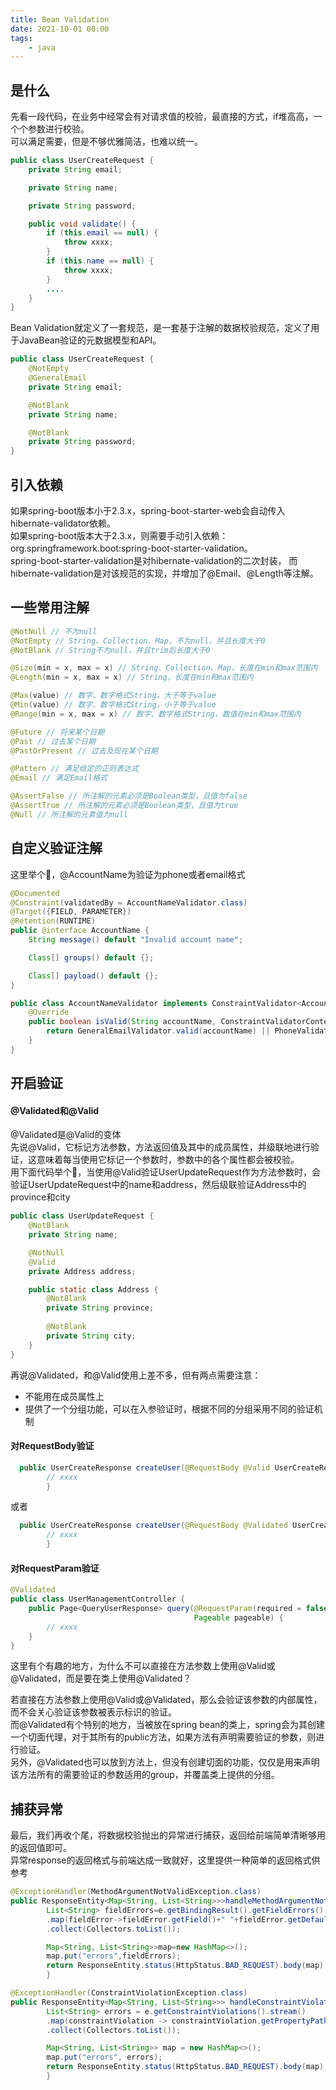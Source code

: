 ```yaml
---
title: Bean Validation 
date: 2021-10-01 00:00 
tags:
    - java
---
```


## 是什么

先看一段代码，在业务中经常会有对请求值的校验，最直接的方式，if堆高高，一个个参数进行校验。  
可以满足需要，但是不够优雅简洁，也难以统一。

```java
public class UserCreateRequest {
    private String email;

    private String name;

    private String password;

    public void validate() {
        if (this.email == null) {
            throw xxxx;
        }
        if (this.name == null) {
            throw xxxx;
        }
        ....
    }
}
```

Bean Validation就定义了一套规范，是一套基于注解的数据校验规范，定义了用于JavaBean验证的元数据模型和API。 

```java
public class UserCreateRequest {
    @NotEmpty
    @GeneralEmail
    private String email;

    @NotBlank
    private String name;

    @NotBlank
    private String password;
}
```

## 引入依赖

如果spring-boot版本小于2.3.x，spring-boot-starter-web会自动传入hibernate-validator依赖。  
如果spring-boot版本大于2.3.x，则需要手动引入依赖：org.springframework.boot:spring-boot-starter-validation。    
spring-boot-starter-validation是对hibernate-validation的二次封装， 而hibernate-validation是对该规范的实现，并增加了@Email、@Length等注解。

## 一些常用注解

```java
@NotNull // 不为null
@NotEmpty // String、Collection、Map，不为null，并且长度大于0
@NotBlank // String不为null，并且trim后长度大于0

@Size(min = x, max = x) // String、Collection、Map，长度在min和max范围内
@Length(min = x, max = x) // String，长度在min和max范围内

@Max(value) // 数字、数字格式String，大于等于value
@Min(value) // 数字、数字格式String，小于等于value
@Range(min = x, max = x) // 数字、数字格式String，数值在min和max范围内

@Future // 将来某个日期
@Past // 过去某个日期
@PastOrPresent // 过去及现在某个日期

@Pattern // 满足给定的正则表达式
@Email // 满足Email格式

@AssertFalse // 所注解的元素必须是Boolean类型，且值为false
@AssertTrue // 所注解的元素必须是Boolean类型，且值为true
@Null // 所注解的元素值为null
```

## 自定义验证注解
这里举个🌰，@AccountName为验证为phone或者email格式
```java
@Documented
@Constraint(validatedBy = AccountNameValidator.class)
@Target({FIELD, PARAMETER})
@Retention(RUNTIME)
public @interface AccountName {
    String message() default "Invalid account name";

    Class[] groups() default {};

    Class[] payload() default {};
}
```
```java
public class AccountNameValidator implements ConstraintValidator<AccountName, String> {
    @Override
    public boolean isValid(String accountName, ConstraintValidatorContext context) {
        return GeneralEmailValidator.valid(accountName) || PhoneValidator.valid(accountName);
    }
}
```

## 开启验证
#### @Validated和@Valid
@Validated是@Valid的变体    
先说@Valid，它标记方法参数，方法返回值及其中的成员属性，并级联地进行验证，这意味着每当使用它标记一个参数时，参数中的各个属性都会被校验。  
用下面代码举个🌰，当使用@Valid验证UserUpdateRequest作为方法参数时，会验证UserUpdateRequest中的name和address，然后级联验证Address中的province和city
```java
public class UserUpdateRequest {
    @NotBlank
    private String name;

    @NotNull
    @Valid 
    private Address address;

    public static class Address {
        @NotBlank
        private String province;
        
        @NotBlank
        private String city;
    }
}
```
再说@Validated，和@Valid使用上差不多，但有两点需要注意：
- 不能用在成员属性上
- 提供了一个分组功能，可以在入参验证时，根据不同的分组采用不同的验证机制

#### 对RequestBody验证
```java
  public UserCreateResponse createUser(@RequestBody @Valid UserCreateRequest request){
        // xxxx
        }
```
或者
```java
  public UserCreateResponse createUser(@RequestBody @Validated UserCreateRequest request){
        // xxxx
        }
```

#### 对RequestParam验证
```java
@Validated
public class UserManagementController {
    public Page<QueryUserResponse> query(@RequestParam(required = false) @NotBlank String keyword,
                                         Pageable pageable) {
        // xxxx
    }
}
```
这里有个有趣的地方，为什么不可以直接在方法参数上使用@Valid或@Validated，而是要在类上使用@Validated？ 

若直接在方法参数上使用@Valid或@Validated，那么会验证该参数的内部属性，而不会关心验证该参数被表示标识的验证。    
而@Validated有个特别的地方，当被放在spring bean的类上，spring会为其创建一个切面代理，对于其所有的public方法，如果方法有声明需要验证的参数，则进行验证。  
另外，@Validated也可以放到方法上，但没有创建切面的功能，仅仅是用来声明该方法所有的需要验证的参数适用的group，并覆盖类上提供的分组。  

## 捕获异常

最后，我们再收个尾，将数据校验抛出的异常进行捕获，返回给前端简单清晰够用的返回值即可。   
异常response的返回格式与前端达成一致就好，这里提供一种简单的返回格式供参考

```Java
@ExceptionHandler(MethodArgumentNotValidException.class)
public ResponseEntity<Map<String, List<String>>>handleMethodArgumentNotValidException(MethodArgumentNotValidException e){
        List<String> fieldErrors=e.getBindingResult().getFieldErrors().stream()
        .map(fieldError->fieldError.getField()+" "+fieldError.getDefaultMessage())
        .collect(Collectors.toList());

        Map<String, List<String>>map=new HashMap<>();
        map.put("errors",fieldErrors);
        return ResponseEntity.status(HttpStatus.BAD_REQUEST).body(map);
        }

@ExceptionHandler(ConstraintViolationException.class)
public ResponseEntity<Map<String, List<String>>> handleConstraintViolationException(ConstraintViolationException e) {
        List<String> errors = e.getConstraintViolations().stream()
        .map(constraintViolation -> constraintViolation.getPropertyPath() + constraintViolation.getMessage())
        .collect(Collectors.toList());

        Map<String, List<String>> map = new HashMap<>();
        map.put("errors", errors);
        return ResponseEntity.status(HttpStatus.BAD_REQUEST).body(map);
        }

```
